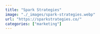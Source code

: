 ```yaml
---
title: "Spark Strategies"
image: "./_images/spark-strategies.webp"
url: "https://sparkstrategies.co/"
categories: ["marketing"]
---
```

